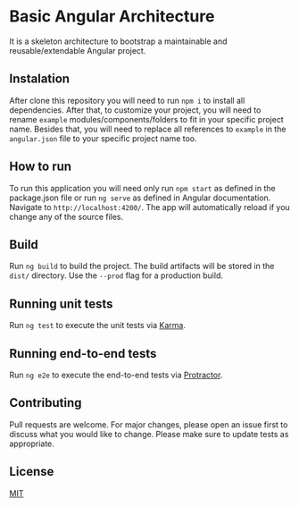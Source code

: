 # Basic Angular Architecture
It is a skeleton architecture to bootstrap a maintainable and reusable/extendable Angular project.

## Instalation
After clone this repository you will need to run `npm i` to install all dependencies.
After that, to customize your project, you will need to rename `example` modules/components/folders to fit in your specific project name. Besides that, you will need to replace all references to `example` in the `angular.json` file to your specific project name too.

## How to run
To run this application you will need only run `npm start` as defined in the package.json file or run `ng serve` as defined in Angular documentation.
Navigate to `http://localhost:4200/`. The app will automatically reload if you change any of the source files.

## Build
Run `ng build` to build the project. The build artifacts will be stored in the `dist/` directory. Use the `--prod` flag for a production build.

## Running unit tests
Run `ng test` to execute the unit tests via [Karma](https://karma-runner.github.io).

## Running end-to-end tests
Run `ng e2e` to execute the end-to-end tests via [Protractor](http://www.protractortest.org/).

## Contributing
Pull requests are welcome. For major changes, please open an issue first to discuss what you would like to change.
Please make sure to update tests as appropriate.

## License
[MIT](https://choosealicense.com/licenses/mit/)
